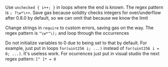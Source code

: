 Use `unchecked { i++; }` in loops where the end is known. The regex pattern is `; ?\w*\++`. Save gas because solidity checks integers for over/underflow after 0.8.0 by default, so we can omit that because we know the limit

Change strings in `require` to custom errors, saving gas on the way. The regex pattern is `"\w*"\);` and loop through the occurrences

Do not initialize variables to 0 due to being set to that by default. For example, just put in loops `for(uint256 i; ...)` instead of `for(uint256 i = 0; ...)`. It's useless work. For ocurrences just put in visual studio the next regex pattern: `[^ ]* = 0`

